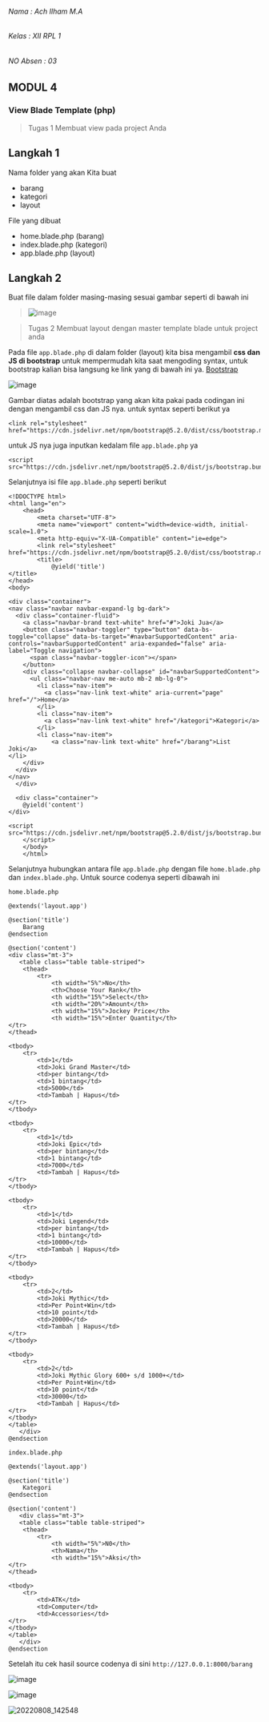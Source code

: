 ###### Nama : Ach Ilham M.A
###### Kelas : XII RPL 1
######  NO Absen : 03

## MODUL 4
### View Blade Template (php)
>Tugas 1 Membuat view pada project Anda

## Langkah 1

Nama folder yang akan Kita buat
- barang
- kategori
- layout

File yang dibuat
- home.blade.php (barang)
- index.blade.php (kategori)
- app.blade.php (layout)

## Langkah 2

Buat file dalam folder masing-masing sesuai gambar seperti di bawah ini

>![image](https://user-images.githubusercontent.com/109930502/183358694-61b96bfc-ae13-4a53-bcb2-77934f02a30f.png)

>Tugas 2 Membuat layout dengan master template blade untuk project anda

Pada file `app.blade.php` di dalam folder (layout) kita bisa mengambil **css dan JS di bootstrap** untuk mempermudah kita saat mengoding syntax, untuk bootstrap kalian bisa langsung ke link yang di bawah ini ya.
[Bootstrap](https://getbootstrap.com/docs/5.2/getting-started/introduction/#cdn-links)

![image](https://user-images.githubusercontent.com/109930502/183364884-748c147e-3d9c-43c3-9e9a-05597769d8fd.png)

Gambar diatas adalah bootstrap yang akan kita pakai pada codingan ini dengan mengambil css dan JS nya. untuk syntax seperti berikut ya
```
<link rel="stylesheet" href="https://cdn.jsdelivr.net/npm/bootstrap@5.2.0/dist/css/bootstrap.min.css">
```

untuk JS nya juga inputkan kedalam file `app.blade.php` ya
```
<script src="https://cdn.jsdelivr.net/npm/bootstrap@5.2.0/dist/js/bootstrap.bundle.min.js">
```

Selanjutnya isi file  `app.blade.php` seperti berikut
```
<!DDOCTYPE html>
<html lang="en">
    <head>
        <meta charset="UTF-8">
        <meta name="viewport" content="width=device-width, initial-scale=1.0">
        <meta http-equiv="X-UA-Compatible" content="ie=edge">
        <link rel="stylesheet" href="https://cdn.jsdelivr.net/npm/bootstrap@5.2.0/dist/css/bootstrap.min.css">
        <title>
            @yield('title')
</title>
</head>
<body>
    
<div class="container">
<nav class="navbar navbar-expand-lg bg-dark">
  <div class="container-fluid">
    <a class="navbar-brand text-white" href="#">Joki Jua</a>
    <button class="navbar-toggler" type="button" data-bs-toggle="collapse" data-bs-target="#navbarSupportedContent" aria-controls="navbarSupportedContent" aria-expanded="false" aria-label="Toggle navigation">
      <span class="navbar-toggler-icon"></span>
    </button>
    <div class="collapse navbar-collapse" id="navbarSupportedContent">
      <ul class="navbar-nav me-auto mb-2 mb-lg-0">
        <li class="nav-item">
          <a class="nav-link text-white" aria-current="page" href="/">Home</a>
        </li>
        <li class="nav-item">
          <a class="nav-link text-white" href="/kategori">Kategori</a>
        </li>
        <li class="nav-item">
            <a class="nav-link text-white" href="/barang">List Joki</a>
</li>
    </div>
  </div>
</nav>
  </div>

  <div class="container">
    @yield('content')
</div>

<script src="https://cdn.jsdelivr.net/npm/bootstrap@5.2.0/dist/js/bootstrap.bundle.min.js">
    </script>
    </body>
    </html>
```

Selanjutnya hubungkan antara file `app.blade.php` dengan file `home.blade.php` dan `index.blade.php`. Untuk source codenya seperti dibawah ini

`home.blade.php`
```
@extends('layout.app')

@section('title')
    Barang
@endsection

@section('content')
<div class="mt-3">
   <table class="table table-striped">
    <thead>
        <tr>
            <th width="5%">No</th>
            <th>Choose Your Rank</th>
            <th width="15%">Select</th>
            <th width="20%">Amount</th>
            <th width="15%">Jockey Price</th>
            <th width="15%">Enter Quantity</th>
</tr>
</thead>

<tbody>
    <tr>
        <td>1</td>
        <td>Joki Grand Master</td>
        <td>per bintang</td>
        <td>1 bintang</td>
        <td>5000</td>
        <td>Tambah | Hapus</td>
</tr>
</tbody>

<tbody>
    <tr>
        <td>1</td>
        <td>Joki Epic</td>
        <td>per bintang</td>
        <td>1 bintang</td>
        <td>7000</td>
        <td>Tambah | Hapus</td>
</tr>
</tbody>

<tbody>
    <tr>
        <td>1</td>
        <td>Joki Legend</td>
        <td>per bintang</td>
        <td>1 bintang</td>
        <td>10000</td>
        <td>Tambah | Hapus</td>
</tr>
</tbody>

<tbody>
    <tr>
        <td>2</td>
        <td>Joki Mythic</td>
        <td>Per Point+Win</td>
        <td>10 point</td>
        <td>20000</td>
        <td>Tambah | Hapus</td>
</tr>
</tbody>

<tbody>
    <tr>
        <td>2</td>
        <td>Joki Mythic Glory 600+ s/d 1000+</td>
        <td>Per Point+Win</td>
        <td>10 point</td>
        <td>30000</td>
        <td>Tambah | Hapus</td>
</tr>
</tbody>
</table>
   </div>
@endsection
```

`index.blade.php`
```
@extends('layout.app')

@section('title')
    Kategori
@endsection

@section('content')
   <div class="mt-3">
   <table class="table table-striped">
    <thead>
        <tr>
            <th width="5%">N0</th>
            <th>Nama</th>
            <th width="15%">Aksi</th>
</tr>
</thead>

<tbody>
    <tr>
        <td>ATK</td>
        <td>Computer</td>
        <td>Accessories</td>
</tr>
</tbody>
</table>
   </div>
@endsection
```

Setelah itu cek hasil source codenya di sini `http://127.0.0.1:8000/barang`

![image](https://user-images.githubusercontent.com/109930502/183367760-b0a26981-781f-4a8d-a12f-091cd97447b5.png)

![image](https://user-images.githubusercontent.com/109930502/183368244-6b3e7ee3-ed91-4bde-ac32-14d8ae01eb1e.png)

![20220808_142548](https://user-images.githubusercontent.com/109930502/183368488-5f12b5f7-1cae-47f9-8fd6-a42499835e97.jpg)
